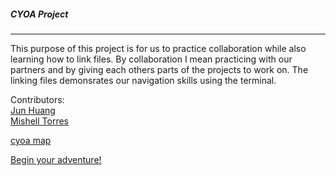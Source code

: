 
##### CYOA Project
________

This purpose of this project is for us to practice collaboration while also learning how to link files.
By collaboration I mean practicing with our partners and by giving each others parts of the projects to work on.
The linking files demonsrates our navigation skills using the terminal.

Contributors:  
[Jun Huang](https://github.com/junh4533)  
[Mishell Torres](https://github.com/mishellt1023)

[cyoa map](https://docs.google.com/drawings/d/1P19MInLeJUvY5lyf7KK4Z0aq91phNfMOCUXhkYrNB6o/edit)

[Begin your adventure!](begin.md)


